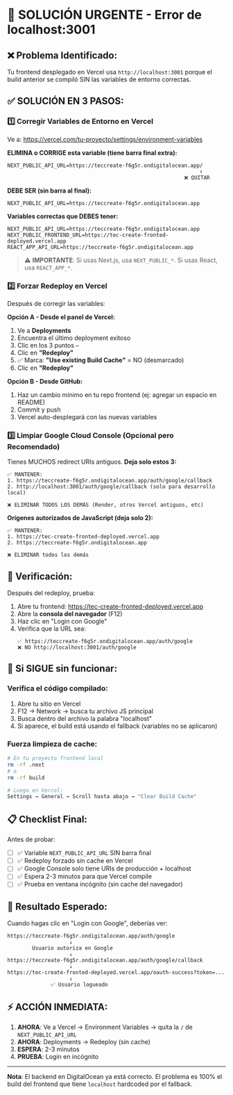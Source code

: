 # 🚨 SOLUCIÓN URGENTE - Error de localhost:3001

## ❌ Problema Identificado:

Tu frontend desplegado en Vercel usa `http://localhost:3001` porque el build anterior se compiló SIN las variables de entorno correctas.

## ✅ SOLUCIÓN EN 3 PASOS:

### 1️⃣ Corregir Variables de Entorno en Vercel

Ve a: https://vercel.com/tu-proyecto/settings/environment-variables

**ELIMINA o CORRIGE esta variable (tiene barra final extra):**
```
NEXT_PUBLIC_API_URL=https://teccreate-f6g5r.ondigitalocean.app/
                                                              ↑
                                                         ❌ QUITAR
```

**DEBE SER (sin barra al final):**
```env
NEXT_PUBLIC_API_URL=https://teccreate-f6g5r.ondigitalocean.app
```

**Variables correctas que DEBES tener:**
```env
NEXT_PUBLIC_API_URL=https://teccreate-f6g5r.ondigitalocean.app
NEXT_PUBLIC_FRONTEND_URL=https://tec-create-fronted-deployed.vercel.app
REACT_APP_API_URL=https://teccreate-f6g5r.ondigitalocean.app
```

> ⚠️ **IMPORTANTE**: Si usas Next.js, usa `NEXT_PUBLIC_*`. Si usas React, usa `REACT_APP_*`.

### 2️⃣ Forzar Redeploy en Vercel

Después de corregir las variables:

**Opción A - Desde el panel de Vercel:**
1. Ve a **Deployments**
2. Encuentra el último deployment exitoso
3. Clic en los 3 puntos `⋯`
4. Clic en **"Redeploy"**
5. ✅ Marca: **"Use existing Build Cache"** = NO (desmarcado)
6. Clic en **"Redeploy"**

**Opción B - Desde GitHub:**
1. Haz un cambio mínimo en tu repo frontend (ej: agregar un espacio en README)
2. Commit y push
3. Vercel auto-desplegará con las nuevas variables

### 3️⃣ Limpiar Google Cloud Console (Opcional pero Recomendado)

Tienes MUCHOS redirect URIs antiguos. **Deja solo estos 3:**

```
✅ MANTENER:
1. https://teccreate-f6g5r.ondigitalocean.app/auth/google/callback
2. http://localhost:3001/auth/google/callback (solo para desarrollo local)

❌ ELIMINAR TODOS LOS DEMÁS (Render, otros Vercel antiguos, etc)
```

**Orígenes autorizados de JavaScript (deja solo 2):**
```
✅ MANTENER:
1. https://tec-create-fronted-deployed.vercel.app
2. https://teccreate-f6g5r.ondigitalocean.app

❌ ELIMINAR todos los demás
```

## 🧪 Verificación:

Después del redeploy, prueba:

1. Abre tu frontend: https://tec-create-fronted-deployed.vercel.app
2. Abre la **consola del navegador** (F12)
3. Haz clic en "Login con Google"
4. Verifica que la URL sea:
   ```
   ✅ https://teccreate-f6g5r.ondigitalocean.app/auth/google
   ❌ NO http://localhost:3001/auth/google
   ```

## 🐛 Si SIGUE sin funcionar:

### Verifica el código compilado:

1. Abre tu sitio en Vercel
2. F12 → Network → busca tu archivo JS principal
3. Busca dentro del archivo la palabra "localhost"
4. Si aparece, el build está usando el fallback (variables no se aplicaron)

### Fuerza limpieza de cache:

```bash
# En tu proyecto frontend local
rm -rf .next
# o
rm -rf build

# Luego en Vercel:
Settings → General → Scroll hasta abajo → "Clear Build Cache"
```

## 📋 Checklist Final:

Antes de probar:

- [ ] ✅ Variable `NEXT_PUBLIC_API_URL` SIN barra final
- [ ] ✅ Redeploy forzado sin cache en Vercel
- [ ] ✅ Google Console solo tiene URIs de producción + localhost
- [ ] ✅ Espera 2-3 minutos para que Vercel compile
- [ ] ✅ Prueba en ventana incógnito (sin cache del navegador)

## 🎯 Resultado Esperado:

Cuando hagas clic en "Login con Google", deberías ver:

```
https://teccreate-f6g5r.ondigitalocean.app/auth/google
                    ↓
        Usuario autoriza en Google
                    ↓
https://teccreate-f6g5r.ondigitalocean.app/auth/google/callback
                    ↓
https://tec-create-fronted-deployed.vercel.app/oauth-success?token=...
                    ↓
              ✅ Usuario logueado
```

## ⚡ ACCIÓN INMEDIATA:

1. **AHORA**: Ve a Vercel → Environment Variables → quita la `/` de `NEXT_PUBLIC_API_URL`
2. **AHORA**: Deployments → Redeploy (sin cache)
3. **ESPERA**: 2-3 minutos
4. **PRUEBA**: Login en incógnito

---

**Nota**: El backend en DigitalOcean ya está correcto. El problema es 100% el build del frontend que tiene `localhost` hardcoded por el fallback.
